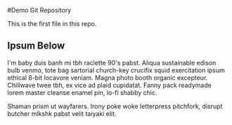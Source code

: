 #Demo Git Repository

This is the first file in this repo.

## Ipsum Below

I'm baby duis banh mi tbh raclette 90's pabst. Aliqua sustainable
edison bulb venmo, tote bag sartorial church-key crucifix squid 
exercitation ipsum ethical 8-bit locavore veniam. Magna photo booth 
organic excepteur. Chillwave twee tbh, ex vice ad plaid cupidatat. 
Fanny pack readymade lorem master cleanse enamel pin, lo-fi 
shabby chic.

Shaman prism ut wayfarers. Irony poke woke letterpress pitchfork, 
disrupt butcher mlkshk pabst velit taiyaki elit.